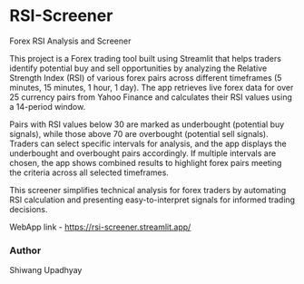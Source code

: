 # RSI-Screener
Forex RSI Analysis and Screener

This project is a Forex trading tool built using Streamlit that helps traders identify potential buy and sell opportunities by analyzing the Relative Strength Index (RSI) of various forex pairs across different timeframes (5 minutes, 15 minutes, 1 hour, 1 day). The app retrieves live forex data for over 25 currency pairs from Yahoo Finance and calculates their RSI values using a 14-period window.

Pairs with RSI values below 30 are marked as underbought (potential buy signals), while those above 70 are overbought (potential sell signals). Traders can select specific intervals for analysis, and the app displays the underbought and overbought pairs accordingly. If multiple intervals are chosen, the app shows combined results to highlight forex pairs meeting the criteria across all selected timeframes.

This screener simplifies technical analysis for forex traders by automating RSI calculation and presenting easy-to-interpret signals for informed trading decisions.

WebApp link - https://rsi-screener.streamlit.app/
### Author
Shiwang Upadhyay
